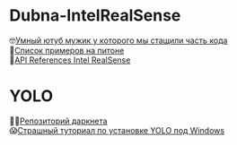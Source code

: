 # Dubna-IntelRealSense
🤓[Умный ютуб мужик у которого мы стащили часть кода](https://www.youtube.com/watch?v=mFLZkdH1yLE) </br>
📜[Список примеров на питоне](https://dev.intelrealsense.com/docs/python2) </br>
📘[API References Intel RealSense](https://intelrealsense.github.io/librealsense/doxygen/annotated.html) </br>
# YOLO
🧙‍♂️[Репозиторий даркнета](https://github.com/AlexeyAB/darknet) </br> 
😱[Страшный туториал по установке YOLO под Windows](https://www.youtube.com/watch?v=FE2GBeKuqpc) </br>
